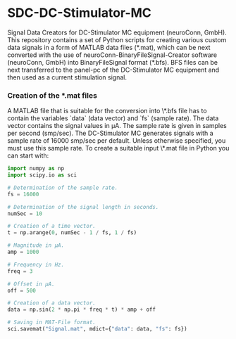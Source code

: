 # SDC-DC-Stimulator-MC
Signal Data Creators for DC-Stimulator MC equipment (neuroConn, GmbH). This repository contains a set of Python scripts for creating various custom data signals in a form of MATLAB data files (\*.mat), which can be next converted with the use of neuroConn-BinaryFileSignal-Creator software (neuroConn, GmbH) into BinaryFileSignal format (\*.bfs). BFS files can be next transferred to the panel-pc of the DC-Stimulator MC equipment and then used as a current stimulation signal.

<h3>Creation of the *.mat files</h3>
A MATLAB file that is suitable for the conversion into \*.bfs file has to contain the variables `data` (data vector) and `fs` (sample rate). The data vector contains the signal values in μA. The sample rate is given in samples per second (smp/sec). The DC-Stimulator MC generates signals with a sample rate of 16000 smp/sec per default. Unless otherwise specified, you must use this sample rate. To create a suitable input \*.mat file in Python you can start with:

```python
import numpy as np
import scipy.io as sci

# Determination of the sample rate.
fs = 16000

# Determination of the signal length in seconds.
numSec = 10

# Creation of a time vector.
t = np.arange(0, numSec - 1 / fs, 1 / fs)

# Magnitude in μA.
amp = 1000

# Frequency in Hz.
freq = 3

# Offset in μA.
off = 500

# Creation of a data vector.
data = np.sin(2 * np.pi * freq * t) * amp + off

# Saving in MAT-File format.
sci.savemat("Signal.mat", mdict={"data": data, "fs": fs})
```
